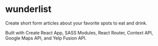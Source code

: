 # wunderlist

Create short form articles about your favorite spots to eat and drink.

Built with Create React App, SASS Modules, React Router, Context API, Google Maps API, and Yelp Fusion API.
